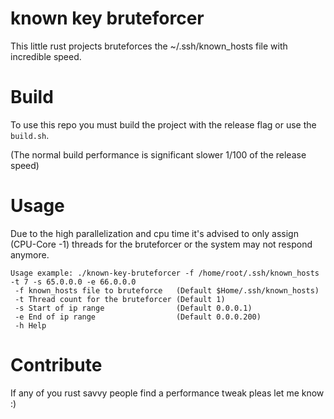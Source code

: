 # known key bruteforcer
This little rust projects bruteforces the ~/.ssh/known_hosts file with incredible speed.

# Build

To use this repo you must build the project with the release flag or use the
`build.sh`.

(The normal build performance is significant slower 1/100 of the release speed)

# Usage

Due to the high parallelization and cpu time it's advised to only assign (CPU-Core -1)
threads for the bruteforcer or the system may not respond anymore.

```
Usage example: ./known-key-bruteforcer -f /home/root/.ssh/known_hosts -t 7 -s 65.0.0.0 -e 66.0.0.0
 -f known_hosts file to bruteforce   (Default $Home/.ssh/known_hosts)
 -t Thread count for the bruteforcer (Default 1)
 -s Start of ip range                (Default 0.0.0.1)
 -e End of ip range                  (Default 0.0.0.200)
 -h Help
```

# Contribute

If any of you rust savvy people find a performance tweak pleas let me know :)